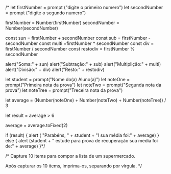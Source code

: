 
/* let firstNumber = prompt ("digite o primeiro numero")
let secondNumber = prompt ("digite o segundo numero")

firstNumber = Number(firstNumber)
secondNumber = Number(secondNumber)

const sun = firstNumber + secondNumber
const sub = firstNumber - secondNumber
const multi =firstNumber * secondNumber
const div = firstNumber / secondNumber
const restodiv = firstNumber % secondNumber

alert("Soma:" + sun)
alert("Subtração:" + sub)
alert("Multiplição:" + multi)
alert("Divisão:" + div)
alert("Resto:" + restodiv) 

let student = prompt("Nome do(a) Aluno(a)")
let noteOne = prompt("Primeira nota da prova")
let noteTwo = prompt("Segunda nota da prova")
let noteTree = prompt("Treceira nota da prova")

let average = (Number(noteOne) + Number(noteTwo) + Number(noteTree)) / 3

let result = average > 6

average = average.toFixed(2)

if (result) {
  alert ( "Parabéns, " + student + "! sua média foi:" + average)
} 
else {
  alert (student + " estude para prova de recuperação sua media foi de:" + average)
}*/

/*
  Capture 10 items para compor a lista de um supermercado.
  
  Após capturar os 10 items, imprima-os, separando por vírgula.
*/
